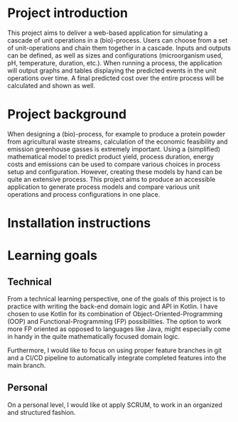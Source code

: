 # Project introduction
This project aims to deliver a web-based application for simulating a cascade of unit operations in a (bio)-process. Users can choose from a set of unit-operations and chain them together in a cascade. Inputs and outputs can be defined, as well as sizes and configurations (microorganism used, pH, temperature, duration, etc.). When running a process, the application will output graphs and tables displaying the predicted events in the unit operations over time. A final predicted cost over the entire process will be calculated and shown as well.

# Project background
When designing a (bio)-process, for example to produce a protein powder from agricultural waste streams, calculation of the economic feasibility and emission greenhouse gasses is extremely important. Using a (simplified) mathematical model to predict product yield, process duration, energy costs and emissions can be used to compare various choices in process setup and configuration. However, creating these models by hand can be quite an extensive process. This project aims to produce an accessible application to generate process models and compare various unit operations and process configurations in one place.

# Installation instructions

# Learning goals

## Technical
From a technical learning perspective, one of the goals of this project is to practice with writing the back-end domain logic and API in Kotlin. I have chosen to use Kotlin for its combination of Object-Oriented-Programming (OOP) and Functional-Programming (FP) possibilities. The option to work more FP oriented as opposed to languages like Java, might especially come in handy in the quite mathematically focused domain logic.

Furthermore, I would like to focus on using proper feature branches in git and a CI/CD pipeline to automatically integrate completed features into the main branch.

## Personal
On a personal level, I would like ot apply SCRUM, to work in an organized and structured fashion. 